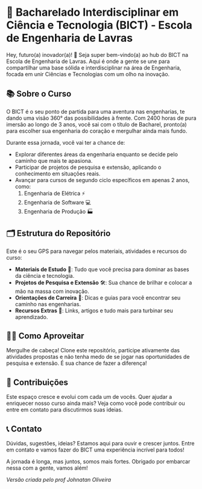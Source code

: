 # 🚀 Bacharelado Interdisciplinar em Ciência e Tecnologia (BICT) - Escola de Engenharia de Lavras

Hey, futuro(a) inovador(a)! 🌈 Seja super bem-vindo(a) ao hub do BICT na Escola de Engenharia de Lavras. Aqui é onde a gente se une para compartilhar uma base sólida e interdisciplinar na área de Engenharia, focada em unir Ciências e Tecnologias com um olho na inovação.

## 📚 Sobre o Curso

O BICT é o seu ponto de partida para uma aventura nas engenharias, te dando uma visão 360° das possibilidades à frente. Com 2400 horas de pura imersão ao longo de 3 anos, você sai com o título de Bacharel, pronto(a) para escolher sua engenharia do coração e mergulhar ainda mais fundo.

Durante essa jornada, você vai ter a chance de:

- Explorar diferentes áreas da engenharia enquanto se decide pelo caminho que mais te apasiona.
- Participar de projetos de pesquisa e extensão, aplicando o conhecimento em situações reais.
- Avançar para cursos de segundo ciclo específicos em apenas 2 anos, como:
  1. Engenharia de Elétrica ⚡
  2. Engenharia de Software 💻
  3. Engenharia de Produção 🏭

## 🗂 Estrutura do Repositório

Este é o seu GPS para navegar pelos materiais, atividades e recursos do curso:

- **Materiais de Estudo** 📖: Tudo que você precisa para dominar as bases da ciência e tecnologia.
- **Projetos de Pesquisa e Extensão** 🛠️: Sua chance de brilhar e colocar a mão na massa com inovação.
- **Orientações de Carreira** 🚀: Dicas e guias para você encontrar seu caminho nas engenharias.
- **Recursos Extras** 🔗: Links, artigos e tudo mais para turbinar seu aprendizado.

## 👩‍🎓 Como Aproveitar

Mergulhe de cabeça! Clone este repositório, participe ativamente das atividades propostas e não tenha medo de se jogar nas oportunidades de pesquisa e extensão. É sua chance de fazer a diferença!

## 🤝 Contribuições

Este espaço cresce e evolui com cada um de vocês. Quer ajudar a enriquecer nosso curso ainda mais? Veja como você pode contribuir ou entre em contato para discutirmos suas ideias.

## 📞 Contato

Dúvidas, sugestões, ideias? Estamos aqui para ouvir e crescer juntos. Entre em contato e vamos fazer do BICT uma experiência incrível para todos!

A jornada é longa, mas juntos, somos mais fortes. Obrigado por embarcar nessa com a gente, vamos além!

*Versão criada pelo prof Johnatan Oliveira* 

